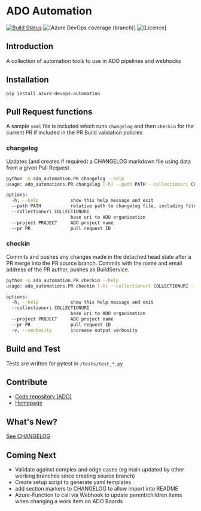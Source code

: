 # ADO Automation

[![Build Status](https://dev.azure.com/MusicalNinjas/ADO/_apis/build/status/CI-regression?branchName=working)](https://dev.azure.com/MusicalNinjas/ADO/_build/latest?definitionId=8&branchName=working)
![[Azure DevOps coverage (branch)]](https://img.shields.io/azure-devops/coverage/MusicalNinjas/ADO/8/working)
![[Licence]](https://img.shields.io/badge/licence-EUPL1.2-blue)

## Introduction

A collection of automation tools to use in ADO pipelines and webhooks

## Installation

`pip install azure-devops-automation`

## Pull Request functions

A sample `yaml` file is included which runs `changelog` and then `checkin` for the current PR if included in the PR Build validation policies

### changelog

Updates (and creates if required) a CHANGELOG markdown file using data from a given Pull Request

```bash
python -m ado_automation.PR changelog --help
usage: ado_automations.PR changelog [-h] --path PATH --collectionuri COLLECTIONURI --project PROJECT --pr PR

options:
  -h, --help            show this help message and exit
  --path PATH           relative path to changelog file, including filename
  --collectionuri COLLECTIONURI
                        base uri to ADO organisation
  --project PROJECT     ADO project name
  --pr PR               pull request ID
```

### checkin

Commits and pushes any changes made in the detached head state after a PR merge into the PR source branch. Commits with the name and email address of the PR author, pushes as BuildService.

```bash
python -m ado_automation.PR checkin --help
usage: ado_automations.PR checkin [-h] --collectionuri COLLECTIONURI --project PROJECT --pr PR [-v]

options:
  -h, --help            show this help message and exit
  --collectionuri COLLECTIONURI
                        base uri to ADO organisation
  --project PROJECT     ADO project name
  --pr PR               pull request ID
  -v, --verbosity       increase output verbosity
  ```

## Build and Test

Tests are written for pytest in `/tests/test_*.py`

## Contribute

- [Code repository (ADO)](https://dev.azure.com/MusicalNinjas/_git/ADO)
- [Homepage](https://dev.azure.com/MusicalNinjas/ADO)

## What's New?

[See CHANGELOG](./CHANGELOG.md)

## Coming Next

- Validate against complex and edge cases (eg main updated by other working branches since creating source branch)
- Create setup script to generate yaml templates
- add section markers to CHANGELOG to allow import into README
- Azure-Function to call via Webhook to update parent/children items when changing a work item on ADO Boards
